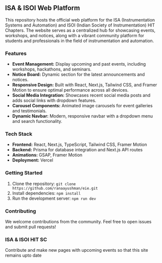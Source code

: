 ## ISA & ISOI Web Platform

This repository hosts the official web platform for the ISA (Instrumentation Systems and Automation) and ISOI (Indian Society of Instrumentation) HIT Chapters. The website serves as a centralized hub for showcasing events, workshops, and notices, along with a vibrant community platform for students and professionals in the field of instrumentation and automation.

### Features

- **Event Management:** Display upcoming and past events, including workshops, hackathons, and seminars.
- **Notice Board:** Dynamic section for the latest announcements and notices.
- **Responsive Design:** Built with React, Next.js, Tailwind CSS, and Framer Motion to ensure optimal performance across all devices.
- **Social Media Integration:** Showcases recent social media posts and adds social links with dropdown features.
- **Carousel Components:** Animated image carousels for event galleries and testimonials.
- **Dynamic Navbar:** Modern, responsive navbar with a dropdown menu and search functionality.

### Tech Stack

- **Frontend:** React, Next.js, TypeScript, Tailwind CSS, Framer Motion
- **Backend:** Prisma for database integration and Next.js API routes
- **Animations:** GSAP, Framer Motion
- **Deployment:** Vercel

### Getting Started

1. Clone the repository: `git clone https://github.com/ranaayushman/eie.git`
2. Install dependencies: `npm install`
3. Run the development server: `npm run dev`

### Contributing

We welcome contributions from the community. Feel free to open issues and submit pull requests!

### ISA & ISOI HIT SC

Contribute and make new pages with upcoming events so that this site remains upto date
